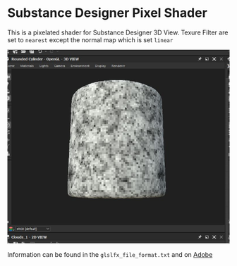 # Substance Designer Pixel Shader

This is a pixelated shader for Substance Designer 3D View.
Texure Filter are set to `nearest` except the normal map which is set `linear`

![Pixelated 3D View](/images/pixelated_3D_View.jpg)

Information can be found in the `glslfx_file_format.txt` and on [Adobe](https://helpx.adobe.com/substance-3d-designer/interface/3d-view/glslfx-shaders.html)


